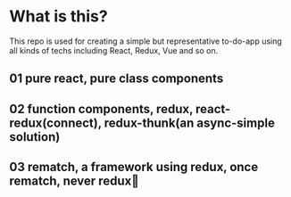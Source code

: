 # What is this?

This repo is used for creating a simple but representative to-do-app using all kinds of techs including React, Redux, Vue and so on.

## 01 pure react, pure class components

## 02 function components, redux, react-redux(connect), redux-thunk(an async-simple solution)

## 03 rematch, a framework using redux, once rematch, never redux🤣
